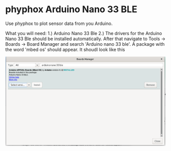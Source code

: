 # phyphox Arduino Nano 33 BLE 
Use phyphox to plot sensor data from you Arduino. 

What you will need:
1.) Arduino Nano 33 Ble 
2.) The drivers for the Arduino Nano 33 Ble should be installed automatically. After that navigate to Tools -> Boards -> Board Manager and search 'Arduino nano 33 ble'. A package with the word 'mbed os' should appear. It shoudl look like this

![alt text](https://github.com/AlexanderKrampe/Mbed-ArduinoNano33BLE/blob/master/IDE.png)

